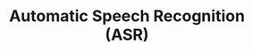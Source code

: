 ---
title: "Automatic Speech Recognition (ASR)"
shortDescription: "Voice recognition technology for Kurdish dialects and spoken language processing"
description: "Comprehensive ASR system supporting all major Kurdish dialects with advanced domain adaptation techniques. Our research addresses acoustic modeling challenges unique to Kurdish phonology and achieves state-of-the-art performance on conversational speech recognition."
icon: "fa-microphone"
status: "active"
startDate: "2022-03-10"
paperIds: [3]
datasetIds: [5, 6]
technologies: ["Deep Neural Networks", "Acoustic Modeling", "Language Modeling", "Domain Adaptation"]
applications: ["Voice Assistants", "Accessibility Tools", "Transcription Services"]
team: ["Dr. Bryar Kareem", "Prof. Rebwar Ahmed", "Dr. Soma Jamal"]
funding: "International Speech Technology Research Initiative"
publications: 1
datasets: 2
draft: false
--- 